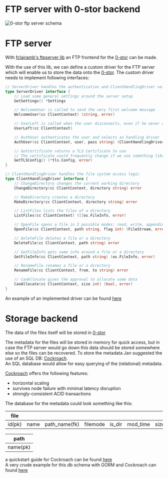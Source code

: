 # FTP server with 0-stor backend

![0-stor ftp server schema](https://gist.githubusercontent.com/chrisvdg/71f97a424b3fadf05c6d2d38720f177a/raw/f0dab929514497091da8dc151ccf5ad54511d0cc/schema.png)

# FTP server

With [fclairamb's ftpserver lib][fcliar] an FTP frontend for the [0-stor][zeroStor] can be made.

With the use of this lib, we can define a custom driver for the FTP server which will enable us to store the data onto the [0-stor][zeroStor].
The custom driver needs to implement following interfaces:

```go
// ServerDriver handles the authentication and ClientHandlingDriver selection
type ServerDriver interface {
	// Load some general settings around the server setup
	GetSettings() *Settings

	// WelcomeUser is called to send the very first welcome message
	WelcomeUser(cc ClientContext) (string, error)

	// UserLeft is called when the user disconnects, even if he never authenticated
	UserLeft(cc ClientContext)

	// AuthUser authenticates the user and selects an handling driver
	AuthUser(cc ClientContext, user, pass string) (ClientHandlingDriver, error)

	// GetCertificate returns a TLS Certificate to use
	// The certificate could frequently change if we use something like "let's encrypt"
	GetTLSConfig() (*tls.Config, error)
}

// ClientHandlingDriver handles the file system access logic
type ClientHandlingDriver interface {
	// ChangeDirectory changes the current working directory
	ChangeDirectory(cc ClientContext, directory string) error

	// MakeDirectory creates a directory
	MakeDirectory(cc ClientContext, directory string) error

	// ListFiles lists the files of a directory
	ListFiles(cc ClientContext) ([]os.FileInfo, error)

	// OpenFile opens a file in 3 possible modes: read, write, appending write (use appropriate flags)
	OpenFile(cc ClientContext, path string, flag int) (FileStream, error)

	// DeleteFile deletes a file or a directory
	DeleteFile(cc ClientContext, path string) error

	// GetFileInfo gets some info around a file or a directory
	GetFileInfo(cc ClientContext, path string) (os.FileInfo, error)

	// RenameFile renames a file or a directory
	RenameFile(cc ClientContext, from, to string) error

	// CanAllocate gives the approval to allocate some data
	CanAllocate(cc ClientContext, size int) (bool, error)
}
```

An example of an implemented driver can be found [here][sample_driver]

# Storage backend

The data of the files itself will be stored in [0-stor][zeroStor]

The metadata for the files will be stored in memory for quick access, but in case the FTP server would go down this data should be stored somewhere else so the files can be recovered.
To store the metadata Jan suggested the use of an SQL DB: [Cockroach][cockroach].  
An SQL database would allow for easy querying of the (relational) metadata.

[Cockroach][cockroach] offers the following features:
* horizontal scaling
* survives node failure with minimal latency disruption
* strongly-consistent ACID transactions

The database for the metadata could look something like this:

|file||||||||
|-|-|-|-|-|-|-|-|
|id(pk)|name|path_name(fk)|filemode|is_dir|mod_time|size|stor_key|

|path|
|-|
|name(pk)|

a quickstart guide for Cockroach can be found [here][cockroach_quickstart]  
A very crude example for this db schema with GORM and Cockroach can found [here][gorm_gist]

[zeroStor]:https://github.com/zero-os/0-stor
[fcliar]: https://github.com/fclairamb/ftpserver
[sample_driver]: https://github.com/fclairamb/ftpserver/blob/master/sample/sample_driver.go
[cockroach]: https://github.com/cockroachdb/cockroach
[cockroach_quickstart]: https://www.cockroachlabs.com/docs/stable/build-a-go-app-with-cockroachdb-gorm.html
[gorm_gist]: https://gist.github.com/chrisvdg/0858228b6843d46289232619bebe4bc4